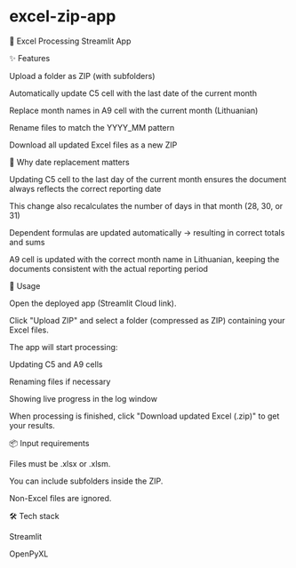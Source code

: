 # excel-zip-app
📄 Excel Processing Streamlit App

✨ Features

Upload a folder as ZIP (with subfolders)

Automatically update C5 cell with the last date of the current month

Replace month names in A9 cell with the current month (Lithuanian)

Rename files to match the YYYY_MM pattern

Download all updated Excel files as a new ZIP

📅 Why date replacement matters

Updating C5 cell to the last day of the current month ensures the document always reflects the correct reporting date

This change also recalculates the number of days in that month (28, 30, or 31)

Dependent formulas are updated automatically → resulting in correct totals and sums

A9 cell is updated with the correct month name in Lithuanian, keeping the documents consistent with the actual reporting period

🚀 Usage

Open the deployed app (Streamlit Cloud link).

Click "Upload ZIP" and select a folder (compressed as ZIP) containing your Excel files.

The app will start processing:

Updating C5 and A9 cells

Renaming files if necessary

Showing live progress in the log window

When processing is finished, click "Download updated Excel (.zip)" to get your results.

📦 Input requirements

Files must be .xlsx or .xlsm.

You can include subfolders inside the ZIP.

Non-Excel files are ignored.

🛠️ Tech stack

Streamlit

OpenPyXL
